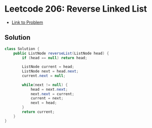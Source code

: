 # Leetcode 206: Reverse Linked List

- [Link to Problem](https://leetcode.com/problems/reverse-linked-list/)

## Solution
```java
class Solution {
    public ListNode reverseList(ListNode head) {
        if (head == null) return head;
        
        ListNode current = head;
        ListNode next = head.next;
        current.next = null;
        
        while(next != null) {
            head = next.next;
            next.next = current;
            current = next;
            next = head;
        }
        return current;
    }
}
```